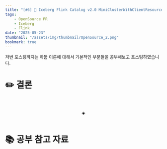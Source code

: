 ```yaml
---
title: "[#6] 📘 Iceberg Flink Catalog v2.0 MiniClusterWithClientResource 종속성 제거"
tags:
    - OpenSource PR
    - Iceberg
	- Flink
date: "2025-05-23"
thumbnail: "/assets/img/thumbnail/OpenSource_2.png"
bookmark: true
---
```


저번 포스팅까지는 하둡 이론에 대해서 기본적인 부분들을 공부해보고 포스팅하였습니다.

# ✏️ 결론

<br>
<br>
<div align="center">◈</div>
<br>

# 📚 공부 참고 자료